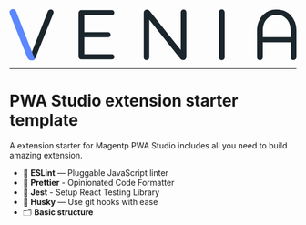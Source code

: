 <svg xmlns="http://www.w3.org/2000/svg" viewBox="0 0 357.26 64"><defs><style>.cls-1{fill:#1b252c}</style></defs><g id="Outlines"><g id="Outlines-2" data-name="Outlines"><path class="cls-1" d="M97.35 59.82h34.29a3.2 3.2 0 010 6.39H93.75a3.53 3.53 0 01-3.6-3.51V8.43a3.53 3.53 0 013.6-3.51h37.89a3.11 3.11 0 013.06 3.15 3.13 3.13 0 01-3.06 3.24H97.35v21H127a3.21 3.21 0 013.15 3.24 3.13 3.13 0 01-3.15 3.12H97.35zM224.43 63.24a4 4 0 01-4.14 3.87 4.76 4.76 0 01-3.6-2l-38.43-48.4v47.16a3.35 3.35 0 01-3.51 3.24 3.27 3.27 0 01-3.42-3.24V8a4 4 0 014-3.87 4.5 4.5 0 013.6 2l38.57 48.38V7.44a3.47 3.47 0 016.93 0zM264.93 7.62a3.6 3.6 0 017.2 0v56a3.6 3.6 0 01-7.2 0zM361.5 63.6a3.65 3.65 0 01-3.6 3.51 3.53 3.53 0 01-3.6-3.51V44.88h-34.65V63.6a3.6 3.6 0 01-7.2 0V30.48c0-7.11 2.34-14.4 7.56-19.71a23.3 23.3 0 0116.92-6.66c7.38 0 13.05 2.61 17 6.66a28.35 28.35 0 017.56 19.71zm-37-47.52c-3.24 3.51-4.86 8.82-4.86 14.58v7.83h34.66v-7.83c0-5.76-1.71-11-4.95-14.58a16.44 16.44 0 00-12.42-5.31 16.26 16.26 0 00-12.42 5.31z" transform="translate(-4.24 -3.61)"/></g></g><g id="V"><path class="cls-1" d="M51.81 6.63a3.88 3.88 0 013.6-2.52 3.5 3.5 0 013.69 3.51 5.34 5.34 0 01-.36 1.53L36.87 63.42a5.3 5.3 0 01-5.13 3.69c-2.7 0 .09-9.54.09-9.54z" transform="translate(-4.24 -3.61)"/><path d="M35 66.06a5.37 5.37 0 01-8.29-2.64L5.1 9.24a5.34 5.34 0 01-.36-1.53 3.52 3.52 0 013.69-3.6 3.67 3.67 0 013.51 2.52l19.89 50.94z" transform="translate(-4.24 -3.61)" fill="#5c87ff" stroke="#5c87ff" stroke-miterlimit="10"/></g></svg>

----

# PWA Studio extension starter template
A extension starter for Magentp PWA Studio includes all you need to build amazing extension.

- 📏 **ESLint** — Pluggable JavaScript linter
- 💖 **Prettier** - Opinionated Code Formatter
- 📄 **Jest** - Setup React Testing Library
- 🐶 **Husky** — Use git hooks with ease
- 🗂 **Basic structure**
